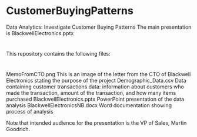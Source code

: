 # CustomerBuyingPatterns
Data Analytics:  Investigate Customer Buying Patterns
The main presentation is BlackwellElectronics.pptx

#
This repository contains the following files:
#
MemoFromCTO.png             This is an image of the letter from the CTO of Blackwell Electronics stating the purpose of the project
Demographic_Data.csv        Data containing customer transactions data: information about customers who made the transaction, 
                            amount of the transaction, and how many items purchased
BlackwellElectronics.pptx   PowerPoint presentation of the data analysis
BlackwellElectronicsNB.docx Word documentation showing process of analysis
                  
Note that intended audience for the presentation is the VP of Sales, Martin Goodrich. 
